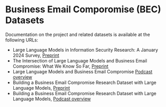 # Business Email Comporomise (BEC) Datasets

Documentation on the project and related datasets is available at the following URLs:
- Large Language Models in Information Security Research: A January 2024 Survey, [Preprint](http://dx.doi.org/10.13140/RG.2.2.20107.26404)
- The Intersection of Large Language Models and Business Email Compromise: What We Know So Far, [Preprint](http://dx.doi.org/10.13140/RG.2.2.27907.72480)
- Large Language Models and Business Email Compromise [Podcast overview](https://youtu.be/8H9dd7JDSdU)
- Building a Business Email Compromise Research Dataset with Large Language Models, [Preprint](http://dx.doi.org/10.13140/RG.2.2.32482.95689)
- Building a Business Email Compromise Research Dataset with Large Language Models, [Podcast overview](https://youtu.be/G5N1jASfYg0)
